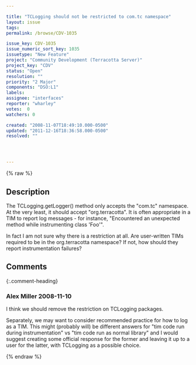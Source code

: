 ```yaml
---

title: "TCLogging should not be restricted to com.tc namespace"
layout: issue
tags: 
permalink: /browse/CDV-1035

issue_key: CDV-1035
issue_numeric_sort_key: 1035
issuetype: "New Feature"
project: "Community Development (Terracotta Server)"
project_key: "CDV"
status: "Open"
resolution: ""
priority: "2 Major"
components: "DSO:L1"
labels: 
assignee: "interfaces"
reporter: "wharley"
votes:  0
watchers: 0

created: "2008-11-07T18:49:10.000-0500"
updated: "2011-12-16T18:36:58.000-0500"
resolved: ""




---
```


{% raw %}

## Description

<div markdown="1" class="description">

The TCLogging.getLogger() method only accepts the "com.tc" namespace.  At the very least, it should accept "org.terracotta".  It is often appropriate in a TIM to report log messages - for instance, "Encountered an unexpected method while instrumenting class 'Foo'".

In fact I am not sure why there is a restriction at all.  Are user-written TIMs required to be in the org.terracotta namespace?  If not, how should they report instrumentation failures?

</div>

## Comments


{:.comment-heading}
### **Alex Miller** <span class="date">2008-11-10</span>

<div markdown="1" class="comment">

I think we should remove the restriction on TCLogging packages.  

Separately, we may want to consider recommended practice for how to log as a TIM.  This might (probably will) be different answers for "tim code run during instrumentation" vs "tim code run as normal library" and I would suggest creating some official response for the former and leaving it up to a user for the latter, with TCLogging as a possible choice.  

</div>



{% endraw %}
